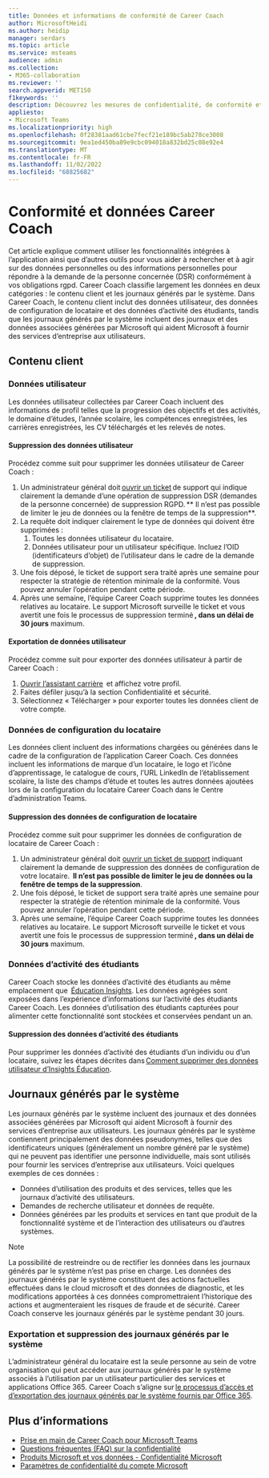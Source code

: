 ```yaml
---
title: Données et informations de conformité de Career Coach
author: MicrosoftHeidi
ms.author: heidip
manager: serdars
ms.topic: article
ms.service: msteams
audience: admin
ms.collection:
- M365-collaboration
ms.reviewer: ''
search.appverid: MET150
f1keywords: ''
description: Découvrez les mesures de confidentialité, de conformité et d’affichage prises par Microsoft en ce qui concerne l’éducation ou l’coach de carrière d’EDU.
appliesto:
- Microsoft Teams
ms.localizationpriority: high
ms.openlocfilehash: 0f28381aad61cbe7fecf21e189bc5ab278ce3008
ms.sourcegitcommit: 9ea1ed450ba89e9cbc094018a832bd25c08e92e4
ms.translationtype: MT
ms.contentlocale: fr-FR
ms.lasthandoff: 11/02/2022
ms.locfileid: "68825682"
---
```

# <a name="career-coach-data-and-compliance"></a>Conformité et données Career Coach

Cet article explique comment utiliser les fonctionnalités intégrées à l’application ainsi que d’autres outils pour vous aider à rechercher et à agir sur des données personnelles ou des informations personnelles pour répondre à la demande de la personne concernée (DSR) conformément à vos obligations rgpd. Career Coach classifie largement les données en deux catégories : le contenu client et les journaux générés par le système. Dans Career Coach, le contenu client inclut des données utilisateur, des données de configuration de locataire et des données d’activité des étudiants, tandis que les journaux générés par le système incluent des journaux et des données associées générées par Microsoft qui aident Microsoft à fournir des services d’entreprise aux utilisateurs.

## <a name="customer-content"></a>Contenu client

### <a name="user-data"></a>Données utilisateur

Les données utilisateur collectées par Career Coach incluent des informations de profil telles que la progression des objectifs et des activités, le domaine d’études, l’année scolaire, les compétences enregistrées, les carrières enregistrées, les CV téléchargés et les relevés de notes.

#### <a name="deleting-user-data"></a>Suppression des données utilisateur

Procédez comme suit pour supprimer les données utilisateur de Career Coach :

1. Un administrateur général doit [ouvrir un ticket](https://edusupport.microsoft.com/support?product_id=career_coach) de support qui indique clairement la demande d’une opération de suppression DSR (demandes de la personne concernée) de suppression RGPD. ** Il n’est pas possible de limiter le jeu de données ou la fenêtre de temps de la suppression**.
2. La requête doit indiquer clairement le type de données qui doivent être supprimées :
    1. Toutes les données utilisateur du locataire.
    2. Données utilisateur pour un utilisateur spécifique. Incluez l’OID (identificateurs d’objet) de l’utilisateur dans le cadre de la demande de suppression.
3. Une fois déposé, le ticket de support sera traité après une semaine pour respecter la stratégie de rétention minimale de la conformité. Vous pouvez annuler l’opération pendant cette période.
4. Après une semaine, l’équipe Career Coach supprime toutes les données relatives au locataire. Le support Microsoft surveille le ticket et vous avertit une fois le processus de suppression terminé **, dans un délai de 30 jours** maximum.

#### <a name="exporting-user-data"></a>Exportation de données utilisateur

Procédez comme suit pour exporter des données utilisateur à partir de Career Coach :

1. [Ouvrir l’assistant carrière](https://aka.ms/Career_Coach_App)  et affichez votre profil.
1. Faites défiler jusqu’à la section Confidentialité et sécurité.
1. Sélectionnez « Télécharger » pour exporter toutes les données client de votre compte.

### <a name="tenant-configuration-data"></a>Données de configuration du locataire

Les données client incluent des informations chargées ou générées dans le cadre de la configuration de l’application Career Coach. Ces données incluent les informations de marque d’un locataire, le logo et l’icône d’apprentissage, le catalogue de cours, l’URL LinkedIn de l’établissement scolaire, la liste des champs d’étude et toutes les autres données ajoutées lors de la configuration du locataire Career Coach dans le Centre d’administration Teams.

#### <a name="deleting-tenant-configuration-data"></a>Suppression des données de configuration de locataire

Procédez comme suit pour supprimer les données de configuration de locataire de Career Coach :

1. Un administrateur général doit [ouvrir un ticket de support](https://edusupport.microsoft.com/support?product_id=career_coach) indiquant clairement la demande de suppression des données de configuration de votre locataire.  **Il n’est pas possible de limiter le jeu de données ou la fenêtre de temps de la suppression**.
1. Une fois déposé, le ticket de support sera traité après une semaine pour respecter la stratégie de rétention minimale de la conformité. Vous pouvez annuler l’opération pendant cette période.
1. Après une semaine, l’équipe Career Coach supprime toutes les données relatives au locataire. Le support Microsoft surveille le ticket et vous avertit une fois le processus de suppression terminé **, dans un délai de 30 jours** maximum.

### <a name="student-activity-data"></a>Données d’activité des étudiants

Career Coach stocke les données d’activité des étudiants au même emplacement que  [Éducation Insights](class-insights.md). Les données agrégées sont exposées dans l’expérience d’informations sur l’activité des étudiants Career Coach. Les données d’utilisation des étudiants capturées pour alimenter cette fonctionnalité sont stockées et conservées pendant un an.

#### <a name="deleting-student-activity-data"></a>Suppression des données d’activité des étudiants

Pour supprimer les données d’activité des étudiants d’un individu ou d’un locataire, suivez les étapes décrites dans [Comment supprimer des données utilisateur d’Insights Éducation](class-insights.md#how-to-delete-user-data-from-education-insights).

## <a name="system-generated-logs"></a>Journaux générés par le système

Les journaux générés par le système incluent des journaux et des données associées générées par Microsoft qui aident Microsoft à fournir des services d’entreprise aux utilisateurs. Les journaux générés par le système contiennent principalement des données pseudonymes, telles que des identificateurs uniques (généralement un nombre généré par le système) qui ne peuvent pas identifier une personne individuelle, mais sont utilisés pour fournir les services d’entreprise aux utilisateurs. Voici quelques exemples de ces données :

- Données d’utilisation des produits et des services, telles que les journaux d’activité des utilisateurs.
- Demandes de recherche utilisateur et données de requête.
- Données générées par les produits et services en tant que produit de la fonctionnalité système et de l’interaction des utilisateurs ou d’autres systèmes.

> [!NOTE]
> La possibilité de restreindre ou de rectifier les données dans les journaux générés par le système n’est pas prise en charge. Les données des journaux générés par le système constituent des actions factuelles effectuées dans le cloud microsoft et des données de diagnostic, et les modifications apportées à ces données compromettraient l’historique des actions et augmenteraient les risques de fraude et de sécurité. Career Coach conserve les journaux générés par le système pendant 30 jours.

### <a name="exporting-and-deleting-system-generated-logs"></a>Exportation et suppression des journaux générés par le système

L’administrateur général du locataire est la seule personne au sein de votre organisation qui peut accéder aux journaux générés par le système associés à l’utilisation par un utilisateur particulier des services et applications Office 365. Career Coach s’aligne sur [le processus d’accès et d’exportation des journaux générés par le système fournis par Office 365](https://learn.microsoft.com/compliance/regulatory/gdpr-dsr-Office365#accessing-and-exporting-system-generated-logs).

## <a name="more-information"></a>Plus d’informations

- [Prise en main de Career Coach pour Microsoft Teams](career-coach.md)
- [Questions fréquentes (FAQ) sur la confidentialité](https://privacy.microsoft.com/faq)
- [Produits Microsoft et vos données - Confidentialité Microsoft](https://privacy.microsoft.com/privacy-in-our-products)
- [Paramètres de confidentialité du compte Microsoft](https://account.microsoft.com/account/privacy?refd=privacy.microsoft.com&ru=https%3A%2F%2Faccount.microsoft.com%2Fprivacy%2F%3Frefd%3Dprivacy.microsoft.com&destrt=privacy-dashboard)
